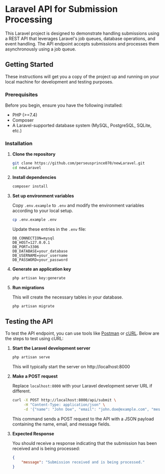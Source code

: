 # Laravel API for Submission Processing

This Laravel project is designed to demonstrate handling submissions using a REST API that leverages Laravel's job queues, database operations, and event handling. The API endpoint accepts submissions and processes them asynchronously using a job queue.

## Getting Started

These instructions will get you a copy of the project up and running on your local machine for development and testing purposes.

### Prerequisites

Before you begin, ensure you have the following installed:
- PHP (>=7.4)
- Composer
- A Laravel-supported database system (MySQL, PostgreSQL, SQLite, etc.)

### Installation

1. **Clone the repository**

   ```bash
   git clone https://github.com/perseusprince070/newLaravel.git
   cd newLaravel
   ```

2. **Install dependencies**

   ```bash
   composer install
   ```

3. **Set up environment variables**

   Copy `.env.example` to `.env` and modify the environment variables according to your local setup.

   ```bash
   cp .env.example .env
   ```

   Update these entries in the `.env` file:

   ```
   DB_CONNECTION=mysql
   DB_HOST=127.0.0.1
   DB_PORT=3306
   DB_DATABASE=your_database
   DB_USERNAME=your_username
   DB_PASSWORD=your_password
   ```

4. **Generate an application key**

   ```bash
   php artisan key:generate
   ```

5. **Run migrations**

   This will create the necessary tables in your database.

   ```bash
   php artisan migrate
   ```

## Testing the API

To test the API endpoint, you can use tools like [Postman](https://www.postman.com/) or [cURL](https://curl.se/). Below are the steps to test using cURL:

1. **Start the Laravel development server**

   ```bash
   php artisan serve
   ```

   This will typically start the server on http://localhost:8000

2. **Make a POST request**

   Replace `localhost:8000` with your Laravel development server URL if different.

   ```bash
   curl -X POST http://localhost:8000/api/submit \
        -H "Content-Type: application/json" \
        -d '{"name": "John Doe", "email": "john.doe@example.com", "message": "This is a test message."}'
   ```

   This command sends a POST request to the API with a JSON payload containing the name, email, and message fields.

3. **Expected Response**

   You should receive a response indicating that the submission has been received and is being processed:

   ```json
   {
       "message": "Submission received and is being processed."
   }
   ``` 